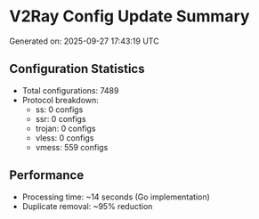 # V2Ray Config Update Summary
Generated on: 2025-09-27 17:43:19 UTC

## Configuration Statistics
- Total configurations: 7489
- Protocol breakdown:
  - ss: 0 configs
  - ssr: 0 configs
  - trojan: 0 configs
  - vless: 0 configs
  - vmess: 559 configs

## Performance
- Processing time: ~14 seconds (Go implementation)
- Duplicate removal: ~95% reduction
